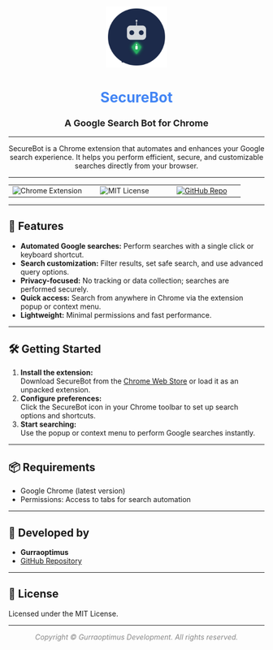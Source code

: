 <p align="center">
    <img src="https://raw.githubusercontent.com/gurraoptimus/SecureBot/refs/heads/gh-page/assets/securebot-logo.svg" alt="SecureBot Logo" width="120" />
</p>
<div align="center">

# <span style="color:#4285f4;">SecureBot</span>
### <span style="font-size:1.1em; color:#222;">A Google Search Bot for Chrome</span>

---

SecureBot is a Chrome extension that automates and enhances your Google search experience. It helps you perform efficient, secure, and customizable searches directly from your browser.

</div>

---

<div align="center">

<table>
    <tr>
        <td align="center" width="33%">
            <img src="https://img.shields.io/badge/Chrome-Extension-blue?logo=googlechrome" alt="Chrome Extension" />
        </td>
        <td align="center" width="33%">
            <img src="https://img.shields.io/badge/License-MIT-green.svg" alt="MIT License" />
        </td>
        <td align="center" width="33%">
            <a href="https://github.com/gurraoptimus/SecureBot/tree/gh-page/assets/securebot-logo.svg">
                <img src="https://img.shields.io/badge/GitHub-Repository-black?logo=github" alt="GitHub Repo" />
            </a>
        </td>
    </tr>
</table>

</div>

---

## 🚀 Features

- **Automated Google searches:** Perform searches with a single click or keyboard shortcut.
- **Search customization:** Filter results, set safe search, and use advanced query options.
- **Privacy-focused:** No tracking or data collection; searches are performed securely.
- **Quick access:** Search from anywhere in Chrome via the extension popup or context menu.
- **Lightweight:** Minimal permissions and fast performance.

---

## 🛠️ Getting Started

1. **Install the extension:**  
   Download SecureBot from the [Chrome Web Store](https://chrome.google.com/webstore) or load it as an unpacked extension.
2. **Configure preferences:**  
   Click the SecureBot icon in your Chrome toolbar to set up search options and shortcuts.
3. **Start searching:**  
   Use the popup or context menu to perform Google searches instantly.

---

## 📦 Requirements

- Google Chrome (latest version)
- Permissions: Access to tabs for search automation

---

## 👤 Developed by

- **Gurraoptimus**
- [GitHub Repository](https://github.com/gurraoptimus/SecureBot/tree/main/manifest.json)

---

## 📄 License

Licensed under the MIT License.

---

<div align="center" style="color:#888;">
    <em>Copyright &copy;  Gurraoptimus Development. All rights reserved.</em>
</div>

